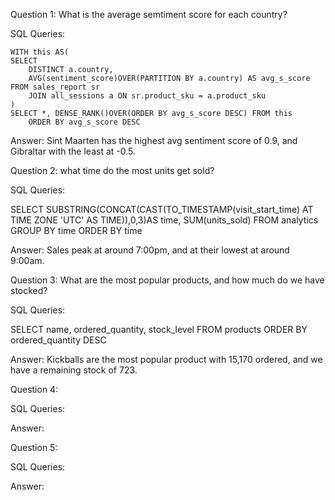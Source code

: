 Question 1: What is the average semtiment score for each country?

SQL Queries:

	WITH this AS(
	SELECT 
		DISTINCT a.country, 
		AVG(sentiment_score)OVER(PARTITION BY a.country) AS avg_s_score
	FROM sales_report sr
		JOIN all_sessions a ON sr.product_sku = a.product_sku
	)
	SELECT *, DENSE_RANK()OVER(ORDER BY avg_s_score DESC) FROM this
		ORDER BY avg_s_score DESC

Answer: Sint Maarten has the highest avg sentiment score of 0.9, and Gibraltar with the least at -0.5.



Question 2: what time do the most units get sold?

SQL Queries:

SELECT 
	SUBSTRING(CONCAT(CAST(TO_TIMESTAMP(visit_start_time) AT TIME ZONE 'UTC' AS TIME)),0,3)AS time,
	SUM(units_sold) 
FROM analytics
	GROUP BY time
	ORDER BY time

Answer: Sales peak at around 7:00pm, and at their lowest at around 9:00am.



Question 3: What are the most popular products, and how much do we have stocked?

SQL Queries:

SELECT name, ordered_quantity, stock_level FROM products
ORDER BY ordered_quantity DESC

Answer: Kickballs are the most popular product with 15,170 ordered, and we have a remaining stock of 723.



Question 4: 

SQL Queries:

Answer:



Question 5: 

SQL Queries:

Answer:
